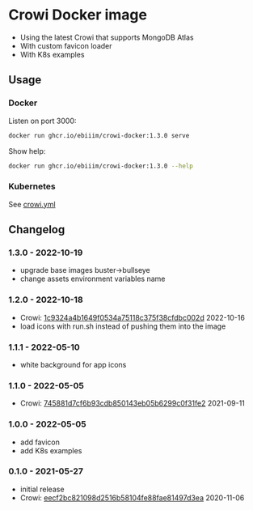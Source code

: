 # Crowi Docker image

- Using the latest Crowi that supports MongoDB Atlas
- With custom favicon loader
- With K8s examples

## Usage

### Docker

Listen on port 3000:

```sh
docker run ghcr.io/ebiiim/crowi-docker:1.3.0 serve
```

Show help:

```sh
docker run ghcr.io/ebiiim/crowi-docker:1.3.0 --help
```

### Kubernetes

See [crowi.yml](k8s/crowi.yml)

## Changelog

### 1.3.0 - 2022-10-19

- upgrade base images buster->bullseye
- change assets environment variables name

### 1.2.0 - 2022-10-18

- Crowi: [1c9324a4b1649f0534a75118c375f38cfdbc002d](https://github.com/crowi/crowi/tree/1c9324a4b1649f0534a75118c375f38cfdbc002d) 2022-10-16
- load icons with run.sh instead of pushing them into the image

### 1.1.1 - 2022-05-10

- white background for app icons

### 1.1.0 - 2022-05-05

- Crowi: [745881d7cf6b93cdb850143eb05b6299c0f31fe2](https://github.com/crowi/crowi/tree/745881d7cf6b93cdb850143eb05b6299c0f31fe2) 2021-09-11

### 1.0.0 - 2022-05-05

- add favicon
- add K8s examples

### 0.1.0 - 2021-05-27

- initial release
- Crowi: [eecf2bc821098d2516b58104fe88fae81497d3ea](https://github.com/crowi/crowi/tree/eecf2bc821098d2516b58104fe88fae81497d3ea) 2020-11-06
